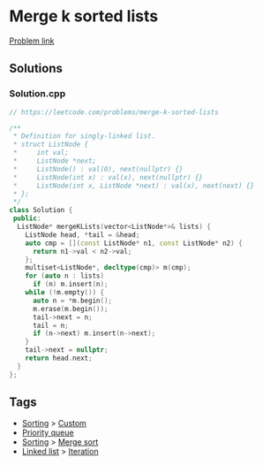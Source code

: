 # Merge k sorted lists

[Problem link](https://leetcode.com/problems/merge-k-sorted-lists)

## Solutions


### Solution.cpp
```cpp
// https://leetcode.com/problems/merge-k-sorted-lists

/**
 * Definition for singly-linked list.
 * struct ListNode {
 *     int val;
 *     ListNode *next;
 *     ListNode() : val(0), next(nullptr) {}
 *     ListNode(int x) : val(x), next(nullptr) {}
 *     ListNode(int x, ListNode *next) : val(x), next(next) {}
 * };
 */
class Solution {
 public:
  ListNode* mergeKLists(vector<ListNode*>& lists) {
    ListNode head, *tail = &head;
    auto cmp = [](const ListNode* n1, const ListNode* n2) {
      return n1->val < n2->val;
    };
    multiset<ListNode*, decltype(cmp)> m(cmp);
    for (auto n : lists)
      if (n) m.insert(n);
    while (!m.empty()) {
      auto n = *m.begin();
      m.erase(m.begin());
      tail->next = n;
      tail = n;
      if (n->next) m.insert(n->next);
    }
    tail->next = nullptr;
    return head.next;
  }
};
```
## Tags

* [Sorting](/README.md#Sorting) > [Custom](/README.md#Sorting-Custom)
* [Priority queue](/README.md#Priority_queue)
* [Sorting](/README.md#Sorting) > [Merge sort](/README.md#Sorting-Merge_sort)
* [Linked list](/README.md#Linked_list) > [Iteration](/README.md#Linked_list-Iteration)
